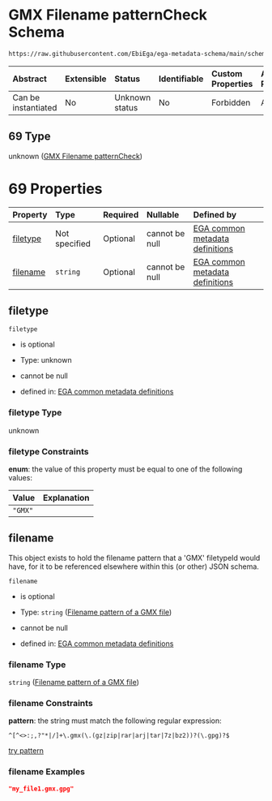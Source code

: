 # GMX Filename patternCheck Schema

```txt
https://raw.githubusercontent.com/EbiEga/ega-metadata-schema/main/schemas/EGA.common-definitions.json#/definitions/filenameFiletypePatternCheck/anyOf/69
```



| Abstract            | Extensible | Status         | Identifiable | Custom Properties | Additional Properties | Access Restrictions | Defined In                                                                                           |
| :------------------ | :--------- | :------------- | :----------- | :---------------- | :-------------------- | :------------------ | :--------------------------------------------------------------------------------------------------- |
| Can be instantiated | No         | Unknown status | No           | Forbidden         | Allowed               | none                | [EGA.common-definitions.json\*](../../../schemas/EGA.common-definitions.json "open original schema") |

## 69 Type

unknown ([GMX Filename patternCheck](ega-4-definitions-check-filetype-checks-based-on-its-filename-anyof-gmx-filename-patterncheck.md))

# 69 Properties

| Property              | Type          | Required | Nullable       | Defined by                                                                                                                                                                                                                                                                                                                                                   |
| :-------------------- | :------------ | :------- | :------------- | :----------------------------------------------------------------------------------------------------------------------------------------------------------------------------------------------------------------------------------------------------------------------------------------------------------------------------------------------------------- |
| [filetype](#filetype) | Not specified | Optional | cannot be null | [EGA common metadata definitions](ega-4-definitions-check-filetype-checks-based-on-its-filename-anyof-gmx-filename-patterncheck-properties-filetype.md "https://raw.githubusercontent.com/EbiEga/ega-metadata-schema/main/schemas/EGA.common-definitions.json#/definitions/filenameFiletypePatternCheck/anyOf/69/properties/filetype")                       |
| [filename](#filename) | `string`      | Optional | cannot be null | [EGA common metadata definitions](ega-4-definitions-check-filetype-checks-based-on-its-filename-anyof-gmx-filename-patterncheck-properties-filename-pattern-of-a-gmx-file.md "https://raw.githubusercontent.com/EbiEga/ega-metadata-schema/main/schemas/EGA.common-definitions.json#/definitions/filenameFiletypePatternCheck/anyOf/69/properties/filename") |

## filetype



`filetype`

*   is optional

*   Type: unknown

*   cannot be null

*   defined in: [EGA common metadata definitions](ega-4-definitions-check-filetype-checks-based-on-its-filename-anyof-gmx-filename-patterncheck-properties-filetype.md "https://raw.githubusercontent.com/EbiEga/ega-metadata-schema/main/schemas/EGA.common-definitions.json#/definitions/filenameFiletypePatternCheck/anyOf/69/properties/filetype")

### filetype Type

unknown

### filetype Constraints

**enum**: the value of this property must be equal to one of the following values:

| Value   | Explanation |
| :------ | :---------- |
| `"GMX"` |             |

## filename

This object exists to hold the filename pattern that a 'GMX' filetypeId would have, for it to be referenced elsewhere within this (or other) JSON schema.

`filename`

*   is optional

*   Type: `string` ([Filename pattern of a GMX file](ega-4-definitions-check-filetype-checks-based-on-its-filename-anyof-gmx-filename-patterncheck-properties-filename-pattern-of-a-gmx-file.md))

*   cannot be null

*   defined in: [EGA common metadata definitions](ega-4-definitions-check-filetype-checks-based-on-its-filename-anyof-gmx-filename-patterncheck-properties-filename-pattern-of-a-gmx-file.md "https://raw.githubusercontent.com/EbiEga/ega-metadata-schema/main/schemas/EGA.common-definitions.json#/definitions/filenameFiletypePatternCheck/anyOf/69/properties/filename")

### filename Type

`string` ([Filename pattern of a GMX file](ega-4-definitions-check-filetype-checks-based-on-its-filename-anyof-gmx-filename-patterncheck-properties-filename-pattern-of-a-gmx-file.md))

### filename Constraints

**pattern**: the string must match the following regular expression:&#x20;

```regexp
^[^<>:;,?"*|/]+\.gmx(\.(gz|zip|rar|arj|tar|7z|bz2))?(\.gpg)?$
```

[try pattern](https://regexr.com/?expression=%5E%5B%5E%3C%3E%3A%3B%2C%3F%22*%7C%2F%5D%2B%5C.gmx\(%5C.\(gz%7Czip%7Crar%7Carj%7Ctar%7C7z%7Cbz2\)\)%3F\(%5C.gpg\)%3F%24 "try regular expression with regexr.com")

### filename Examples

```json
"my_file1.gmx.gpg"
```
